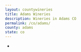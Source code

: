 ```yaml
---
layout: countywineries
title: Adams Wineries
description: Wineries in Adams CO
permalink: /co/adams/
county: adams
state: co
---
```

-
